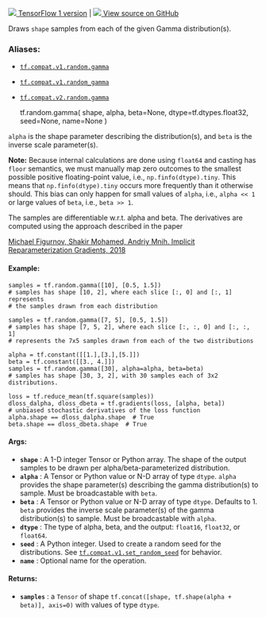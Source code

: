 [ ![](https://tensorflow.google.cn/images/tf_logo_32px.png) TensorFlow 1
version](/versions/r1.15/api_docs/python/tf/random/gamma) |  [
![](https://tensorflow.google.cn/images/GitHub-Mark-32px.png) View source on
GitHub
](https://github.com/tensorflow/tensorflow/blob/r2.0/tensorflow/python/ops/random_ops.py#L413-L496)  
  
  
Draws `shape` samples from each of the given Gamma distribution(s).

### Aliases:

  * [`tf.compat.v1.random.gamma`](/api_docs/python/tf/random/gamma)
  * [`tf.compat.v1.random_gamma`](/api_docs/python/tf/random/gamma)
  * [`tf.compat.v2.random.gamma`](/api_docs/python/tf/random/gamma)

    
    
    tf.random.gamma(
        shape,
        alpha,
        beta=None,
        dtype=tf.dtypes.float32,
        seed=None,
        name=None
    )
    

`alpha` is the shape parameter describing the distribution(s), and `beta` is
the inverse scale parameter(s).

**Note:** Because internal calculations are done using `float64` and casting
has `floor` semantics, we must manually map zero outcomes to the smallest
possible positive floating-point value, i.e., `np.finfo(dtype).tiny`. This
means that `np.finfo(dtype).tiny` occurs more frequently than it otherwise
should. This bias can only happen for small values of `alpha`, i.e., `alpha <<
1` or large values of `beta`, i.e., `beta >> 1`.

The samples are differentiable w.r.t. alpha and beta. The derivatives are
computed using the approach described in the paper

[Michael Figurnov, Shakir Mohamed, Andriy Mnih. Implicit Reparameterization
Gradients, 2018](https://arxiv.org/abs/1805.08498)

#### Example:

    
    
    samples = tf.random.gamma([10], [0.5, 1.5])
    # samples has shape [10, 2], where each slice [:, 0] and [:, 1] represents
    # the samples drawn from each distribution
    
    samples = tf.random.gamma([7, 5], [0.5, 1.5])
    # samples has shape [7, 5, 2], where each slice [:, :, 0] and [:, :, 1]
    # represents the 7x5 samples drawn from each of the two distributions
    
    alpha = tf.constant([[1.],[3.],[5.]])
    beta = tf.constant([[3., 4.]])
    samples = tf.random.gamma([30], alpha=alpha, beta=beta)
    # samples has shape [30, 3, 2], with 30 samples each of 3x2 distributions.
    
    loss = tf.reduce_mean(tf.square(samples))
    dloss_dalpha, dloss_dbeta = tf.gradients(loss, [alpha, beta])
    # unbiased stochastic derivatives of the loss function
    alpha.shape == dloss_dalpha.shape  # True
    beta.shape == dloss_dbeta.shape  # True
    

#### Args:

  * **`shape`** : A 1-D integer Tensor or Python array. The shape of the output samples to be drawn per alpha/beta-parameterized distribution.
  * **`alpha`** : A Tensor or Python value or N-D array of type `dtype`. `alpha` provides the shape parameter(s) describing the gamma distribution(s) to sample. Must be broadcastable with `beta`.
  * **`beta`** : A Tensor or Python value or N-D array of type `dtype`. Defaults to 1. `beta` provides the inverse scale parameter(s) of the gamma distribution(s) to sample. Must be broadcastable with `alpha`.
  * **`dtype`** : The type of alpha, beta, and the output: `float16`, `float32`, or `float64`.
  * **`seed`** : A Python integer. Used to create a random seed for the distributions. See [`tf.compat.v1.set_random_seed`](https://tensorflow.google.cn/api_docs/python/tf/compat/v1/set_random_seed) for behavior.
  * **`name`** : Optional name for the operation.

#### Returns:

  * **`samples`** : a `Tensor` of shape `tf.concat([shape, tf.shape(alpha + beta)], axis=0)` with values of type `dtype`.

